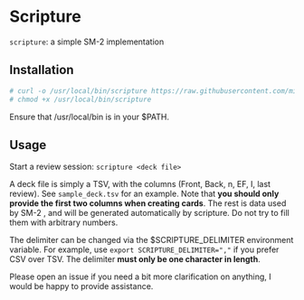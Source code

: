 # Scripture
``scripture``: a simple SM-2 implementation

## Installation
```sh
# curl -o /usr/local/bin/scripture https://raw.githubusercontent.com/michaelskyba/scripture/master/scripture
# chmod +x /usr/local/bin/scripture
```
Ensure that /usr/local/bin is in your $PATH.

## Usage
Start a review session: ``scripture <deck file>``

A deck file is simply a TSV, with the columns (Front, Back, n, EF, I, last review). See ``sample_deck.tsv`` for an example. Note that **you should only provide the first two columns when creating cards**. The rest is data used by SM-2 , and will be generated automatically by scripture. Do not try to fill them with arbitrary numbers.

The delimiter can be changed via the $SCRIPTURE_DELIMITER environment variable. For example, use ``export SCRIPTURE_DELIMITER=","`` if you prefer CSV over TSV. The delimiter **must only be one character in length**.

Please open an issue if you need a bit more clarification on anything, I would be happy to provide assistance.

